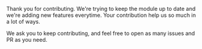 Thank you for contributing.
We're trying to keep the module up to date and we're adding new features everytime.
Your contribution help us so much in a lot of ways.

We ask you to keep contributing, and feel free to open as many issues and PR as you need.